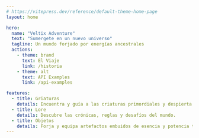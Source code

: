 ```yaml
---
# https://vitepress.dev/reference/default-theme-home-page
layout: home

hero:
  name: "Veltix Adventure"
  text: "Sumergete en un nuevo universo"
  tagline: Un mundo forjado por energías ancestrales
  actions:
    - theme: brand
      text: El Viaje
      link: /historia
    - theme: alt
      text: API Examples
      link: /api-examples

features:
  - title: Griaturas
    details: Encuentra y guía a las criaturas primordiales y despierta su poder.
  - title: Lore
    details: Descubre las crónicas, reglas y desafíos del mundo.
  - title: Objetos
    details: Forja y equipa artefactos embuidos de esencia y potencia tus criaturas.
---
```

